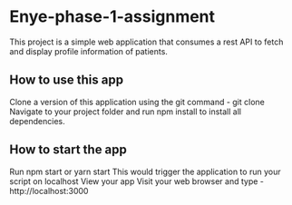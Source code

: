 # Enye-phase-1-assignment
This project is a simple web application that consumes a rest API to fetch and display profile information of patients.
## How to use this app
Clone a version of this application using the git command - git clone 
Navigate to your project folder and run npm install to install all dependencies. 
## How to start the app
Run npm start or yarn start 
This would trigger the application to run your script on localhost 
View your app Visit your web browser and type - http://localhost:3000

